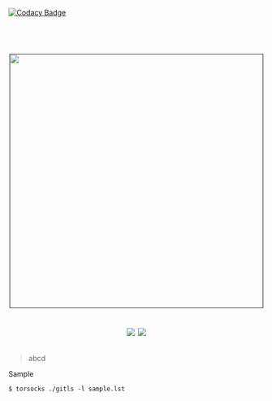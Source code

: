 
[![Codacy Badge](https://api.codacy.com/project/badge/Grade/0ebdafdc2a3b4d85b1be09033ebbd83f)](https://app.codacy.com/gh/hahwul/gitls?utm_source=github.com&utm_medium=referral&utm_content=hahwul/gitls&utm_campaign=Badge_Grade)

<h1 align="center">
  <br>
  <a href=""><img src="" alt="" width="500px;"></a>
  <br>
  
  <a href="https://twitter.com/intent/follow?screen_name=hahwul"><img src="https://img.shields.io/twitter/follow/hahwul?style=flat&logo=twitter"></a>
  <a href="https://github.com/hahwul"><img src="https://img.shields.io/github/stars/hahwul?style=flat&logo=github"></a>
</h1>

> abcd

Sample
```
$ torsocks ./gitls -l sample.lst
```
